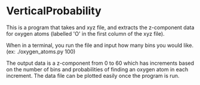 VerticalProbability
===================

This is a program that takes and xyz file, and extracts the z-component data for oxygen atoms (labelled 'O' in the first column of the xyz file). 

When in a terminal, you run the file and input how many bins you would like. (ex: ./oxygen_atoms.py 100)

The output data is a z-component from 0 to 60 which has increments based on the number of bins and probabilities of finding an oxygen atom in each increment. The data file can be plotted easily once the program is run. 
